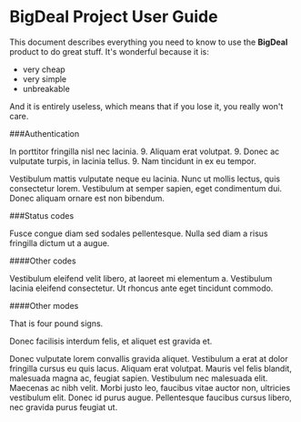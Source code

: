 # BigDeal Project User Guide

This document describes everything you need to know to use the **BigDeal** product to do great stuff.
It's wonderful because it is:
* very cheap
* very simple
* unbreakable

And it is entirely useless, which means that if you lose it, you really won't care.

###Authentication

In porttitor fringilla nisl nec lacinia. 
9. Aliquam erat volutpat. 
9. Donec ac vulputate turpis, in lacinia tellus. 
9. Nam tincidunt in ex eu tempor. 

Vestibulum mattis vulputate neque eu lacinia. Nunc ut mollis lectus, quis consectetur lorem. Vestibulum at semper sapien, eget condimentum dui. Donec aliquam ornare est non bibendum. 

###Status codes

Fusce congue diam sed sodales pellentesque. Nulla sed diam a risus fringilla dictum ut a augue. 

####Other codes

Vestibulum eleifend velit libero, at laoreet mi elementum a. Vestibulum lacinia eleifend consectetur. Ut rhoncus ante eget tincidunt commodo. 

####Other modes

That is four pound signs. 

Donec facilisis interdum felis, et aliquet est gravida et.

Donec vulputate lorem convallis gravida aliquet. Vestibulum a erat at dolor fringilla cursus eu quis lacus. Aliquam erat volutpat. Mauris vel felis blandit, malesuada magna ac, feugiat sapien. Vestibulum nec malesuada elit. Maecenas ac nibh velit. Morbi justo leo, faucibus vitae auctor non, ultricies vestibulum elit. Donec id purus augue. Pellentesque faucibus cursus libero, nec gravida purus feugiat ut.